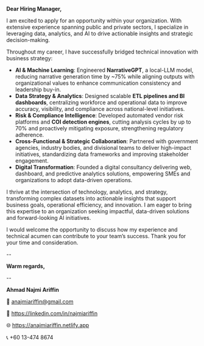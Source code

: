 
**Dear Hiring Manager,**

I am excited to apply for an opportunity within your organization. With extensive experience spanning public and private sectors, I specialize in leveraging data, analytics, and AI to drive actionable insights and strategic decision-making.

Throughout my career, I have successfully bridged technical innovation with business strategy:

* **AI & Machine Learning**: Engineered **NarrativeGPT**, a local-LLM model, reducing narrative generation time by ~75% while aligning outputs with organizational values to enhance communication consistency and leadership buy-in.
* **Data Strategy & Analytics**: Designed scalable **ETL pipelines and BI dashboards**, centralizing workforce and operational data to improve accuracy, visibility, and compliance across national-level initiatives.
* **Risk & Compliance Intelligence**: Developed automated vendor risk platforms and **COI detection engines**, cutting analysis cycles by up to 70% and proactively mitigating exposure, strengthening regulatory adherence.
* **Cross-Functional & Strategic Collaboration**: Partnered with government agencies, industry bodies, and divisional teams to deliver high-impact initiatives, standardizing data frameworks and improving stakeholder engagement.
* **Digital Transformation**: Founded a digital consultancy delivering web, dashboard, and predictive analytics solutions, empowering SMEs and organizations to adopt data-driven operations.

I thrive at the intersection of technology, analytics, and strategy, transforming complex datasets into actionable insights that support business goals, operational efficiency, and innovation. I am eager to bring this expertise to an organization seeking impactful, data-driven solutions and forward-looking AI initiatives.

I would welcome the opportunity to discuss how my experience and technical acumen can contribute to your team’s success. Thank you for your time and consideration.


--

**Warm regards,** 

--


**Ahmad Najmi Ariffin**

📧 anajmiariffin@gmail.com

💼 https://linkedin.com/in/najmiariffin

🌐 https://anajmiariffin.netlify.app

📞 +60 13-474 8674
